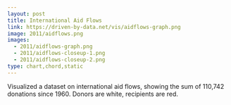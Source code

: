 ```yaml
---
layout: post
title: International Aid Flows
link: https://driven-by-data.net/vis/aidflows-graph.png
image: 2011/aidflows.png
images:
  - 2011/aidflows-graph.png
  - 2011/aidflows-closeup-1.png
  - 2011/aidflows-closeup-2.png
type: chart,chord,static
---
```


Visualized a dataset on international aid flows, showing the sum of 110,742 donations since 1960. Donors are white, recipients are red.